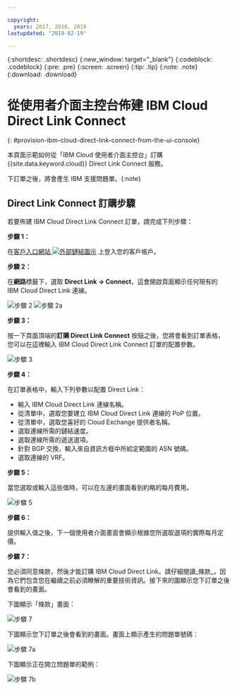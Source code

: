 ```yaml
---

copyright:
  years: 2017, 2018, 2019
lastupdated: "2019-02-19"

---
```


{:shortdesc: .shortdesc}
{:new_window: target="_blank"}
{:codeblock: .codeblock}
{:pre: .pre}
{:screen: .screen}
{:tip: .tip}
{:note: .note}
{:download: .download}


# 從使用者介面主控台佈建 IBM Cloud Direct Link Connect
{: #provision-ibm-cloud-direct-link-connect-from-the-ui-console}

本頁面示範如何從「IBM Cloud 使用者介面主控台」訂購 {{site.data.keyword.cloud}} Direct Link Connect 服務。 

下訂單之後，將會產生 IBM 支援問題單。{:note}

## Direct Link Connect 訂購步驟

若要佈建 IBM Cloud Direct Link Connect 訂單，請完成下列步驟：

**步驟 1：**

在[客戶入口網站 ![外部鏈結圖示](../../icons/launch-glyph.svg "外部鏈結圖示")](https://control.softlayer.com/) 上登入您的客戶帳戶。
  
**步驟 2：**

在**網路**標籤下，選取 **Direct Link -> Connect**，這會開啟頁面顯示任何現有的 IBM Cloud Direct Link 連線。

![步驟 2](images/Step2-Connect-Offering-Tab.png)
![步驟 2a](images/Step2-Connect-List-Page.png)

**步驟 3：**

按一下頁面頂端的**訂購 Direct Link Connect** 按鈕之後，您將會看到訂單表格，您可以在這裡輸入 IBM Cloud Direct Link Connect 訂單的配置參數。

![步驟 3](images/Step3-Connect-Order-Page.png)

**步驟 4：**

在訂單表格中，輸入下列參數以配置 Direct Link：

  - 輸入 IBM Cloud Direct Link 連線名稱。
  - 從清單中，選取您要建立 IBM Cloud Direct Link 連線的 PoP 位置。
  - 從清單中，選取您喜好的 Cloud Exchange 提供者名稱。
  - 選取連線所需的鏈結速度。
  - 選取連線所需的遞送選項。
  - 針對 BGP 交換，輸入來自資訊方框中所給定範圍的 ASN 號碼。
  - 選取連線的 VRF。

**步驟 5：**

當您選取或輸入這些值時，可以在左邊的畫面看到約略的每月費用。

![步驟 5](images/Step5-Connect-Link-Speeds.png)

**步驟 6：**

提供輸入值之後，下一個使用者介面畫面會顯示根據您所選取選項的實際每月定價。

**步驟 7：**

您必須同意條款，然後才能訂購 IBM Cloud Direct Link。請仔細閱讀_條款_，因為它們包含您在繼續之前必須瞭解的重要技術資訊。接下來的圖顯示您下訂單之後會看到的畫面。

下圖顯示「條款」畫面：

![步驟 7](images/Step7-Connect-Summary-Page.png)

下圖顯示您下訂單之後會看到的畫面。畫面上顯示產生的問題單號碼：

![步驟 7a](images/Step7-Connect-Ticket-Generated.png)

下圖顯示正在開立問題單的範例：

![步驟 7b](images/Step7-Connect-Ticket-Details.png)
